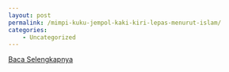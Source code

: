 ```yaml
---
layout: post
permalink: /mimpi-kuku-jempol-kaki-kiri-lepas-menurut-islam/
categories:
    - Uncategorized
---
```


[Baca Selengkapnya](/06)